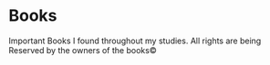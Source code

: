# Books
Important Books I found throughout my studies.
All rights are being Reserved by the owners of the books©
